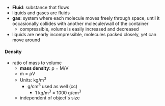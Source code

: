 - **Fluid**: substance that flows
- liquids and gases are fluids
- **gas**: system where each molecule moves freely through space, until it occasionally collides with another molecule/wall of the container
	- compressible, volume is easily increased and decreased
- liquids are nearly incompressible, molecules packed closely, yet can move around

#### Density
-  ratio of mass to volume
	- **mass density**: ρ = M/V
	- m = ρV
	- Units: kg/m<sup>3</sup> 
		- g/cm<sup>3</sup> used as well (cc)
			- 1 kg/m<sup>3</sup> = 1000 g/cm<sup>3</sup>
	- independent of object's size
